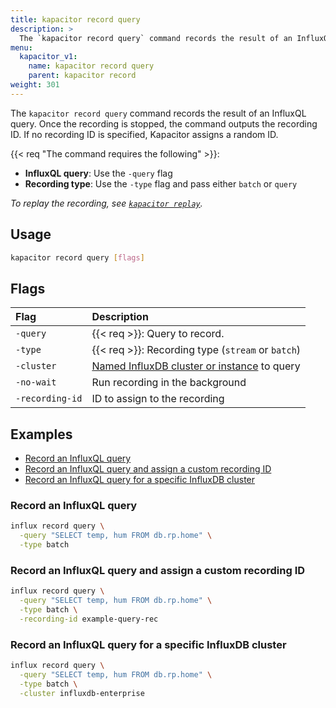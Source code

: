```yaml
---
title: kapacitor record query
description: >
  The `kapacitor record query` command records the result of an InfluxQL query.
menu:
  kapacitor_v1:
    name: kapacitor record query
    parent: kapacitor record
weight: 301
---
```


The `kapacitor record query` command records the result of an InfluxQL query.
Once the recording is stopped, the command outputs the recording ID. 
If no recording ID is specified, Kapacitor assigns a random ID.

{{< req "The command requires the following" >}}:

- **InfluxQL query**: Use the `-query` flag
- **Recording type**: Use the `-type` flag and pass either `batch` or `query`

_To replay the recording, see [`kapacitor replay`](/kapacitor/v1/reference/cli/kapacitor/replay/)._

## Usage

```sh
kapacitor record query [flags]
```

## Flags

| Flag            | Description                                                                                         |
| :-------------- | :-------------------------------------------------------------------------------------------------- |
| `-query`        | {{< req >}}: Query to record.                                                                       |
| `-type`         | {{< req >}}: Recording type (`stream` or `batch`)                                                   |
| `-cluster`      | [Named InfluxDB cluster or instance](/kapacitor/v1/administration/configuration/#influxdb) to query |
| `-no-wait`      | Run recording in the background                                                                     |
| `-recording-id` | ID to assign to the recording                                                                       |

## Examples

- [Record an InfluxQL query](#record-an-influxql-query)
- [Record an InfluxQL query and assign a custom recording ID](#record-an-influxql-query-and-assign-a-custom-recording-id)
- [Record an InfluxQL query for a specific InfluxDB cluster](#record-an-influxql-query-for-a-specific-influxdb-cluster)

### Record an InfluxQL query

```sh
influx record query \
  -query "SELECT temp, hum FROM db.rp.home" \
  -type batch
```

### Record an InfluxQL query and assign a custom recording ID

```sh
influx record query \
  -query "SELECT temp, hum FROM db.rp.home" \
  -type batch \
  -recording-id example-query-rec
```

### Record an InfluxQL query for a specific InfluxDB cluster

```sh
influx record query \
  -query "SELECT temp, hum FROM db.rp.home" \
  -type batch \
  -cluster influxdb-enterprise
```
